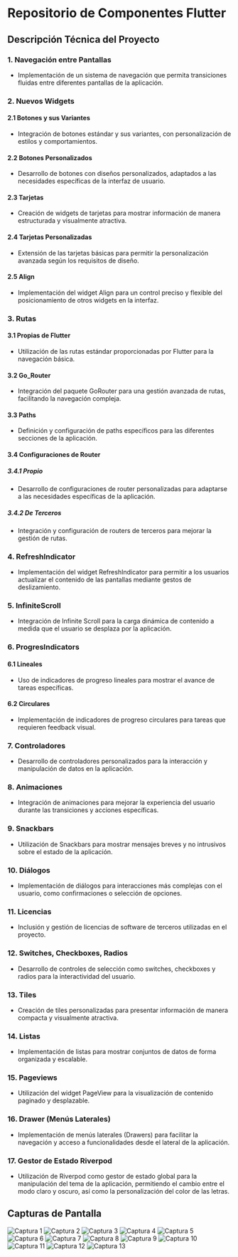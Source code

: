 # Repositorio de Componentes Flutter

## Descripción Técnica del Proyecto

### 1. Navegación entre Pantallas
- Implementación de un sistema de navegación que permita transiciones fluidas entre diferentes pantallas de la aplicación.

### 2. Nuevos Widgets
#### 2.1 Botones y sus Variantes
- Integración de botones estándar y sus variantes, con personalización de estilos y comportamientos.

#### 2.2 Botones Personalizados
- Desarrollo de botones con diseños personalizados, adaptados a las necesidades específicas de la interfaz de usuario.

#### 2.3 Tarjetas
- Creación de widgets de tarjetas para mostrar información de manera estructurada y visualmente atractiva.

#### 2.4 Tarjetas Personalizadas
- Extensión de las tarjetas básicas para permitir la personalización avanzada según los requisitos de diseño.

#### 2.5 Align
- Implementación del widget Align para un control preciso y flexible del posicionamiento de otros widgets en la interfaz.

### 3. Rutas
#### 3.1 Propias de Flutter
- Utilización de las rutas estándar proporcionadas por Flutter para la navegación básica.

#### 3.2 Go_Router
- Integración del paquete GoRouter para una gestión avanzada de rutas, facilitando la navegación compleja.

#### 3.3 Paths
- Definición y configuración de paths específicos para las diferentes secciones de la aplicación.

#### 3.4 Configuraciones de Router
##### 3.4.1 Propio
- Desarrollo de configuraciones de router personalizadas para adaptarse a las necesidades específicas de la aplicación.
##### 3.4.2 De Terceros
- Integración y configuración de routers de terceros para mejorar la gestión de rutas.

### 4. RefreshIndicator
- Implementación del widget RefreshIndicator para permitir a los usuarios actualizar el contenido de las pantallas mediante gestos de deslizamiento.

### 5. InfiniteScroll
- Integración de Infinite Scroll para la carga dinámica de contenido a medida que el usuario se desplaza por la aplicación.

### 6. ProgresIndicators
#### 6.1 Lineales
- Uso de indicadores de progreso lineales para mostrar el avance de tareas específicas.
#### 6.2 Circulares
- Implementación de indicadores de progreso circulares para tareas que requieren feedback visual.

### 7. Controladores
- Desarrollo de controladores personalizados para la interacción y manipulación de datos en la aplicación.

### 8. Animaciones
- Integración de animaciones para mejorar la experiencia del usuario durante las transiciones y acciones específicas.

### 9. Snackbars
- Utilización de Snackbars para mostrar mensajes breves y no intrusivos sobre el estado de la aplicación.

### 10. Diálogos
- Implementación de diálogos para interacciones más complejas con el usuario, como confirmaciones o selección de opciones.

### 11. Licencias
- Inclusión y gestión de licencias de software de terceros utilizadas en el proyecto.

### 12. Switches, Checkboxes, Radios
- Desarrollo de controles de selección como switches, checkboxes y radios para la interactividad del usuario.

### 13. Tiles
- Creación de tiles personalizadas para presentar información de manera compacta y visualmente atractiva.

### 14. Listas
- Implementación de listas para mostrar conjuntos de datos de forma organizada y escalable.

### 15. Pageviews
- Utilización del widget PageView para la visualización de contenido paginado y desplazable.

### 16. Drawer (Menús Laterales)
- Implementación de menús laterales (Drawers) para facilitar la navegación y acceso a funcionalidades desde el lateral de la aplicación.

### 17. Gestor de Estado Riverpod
- Utilización de Riverpod como gestor de estado global para la manipulación del tema de la aplicación, permitiendo el cambio entre el modo claro y oscuro, así como la personalización del color de las letras.

## Capturas de Pantalla
![Captura 1](/screenShosts/1.png)
![Captura 2](/screenShosts/2.png)
![Captura 3](/screenShosts/3.png)
![Captura 4](/screenShosts/4.png)
![Captura 5](/screenShosts/5.png)
![Captura 6](/screenShosts/6.png)
![Captura 7](/screenShosts/7.png)
![Captura 8](/screenShosts/8.png)
![Captura 9](/screenShosts/9.png)
![Captura 10](/screenShosts/10.png)
![Captura 11](/screenShosts/11.png)
![Captura 12](/screenShosts/12.png)
![Captura 13](/screenShosts/13.png)


